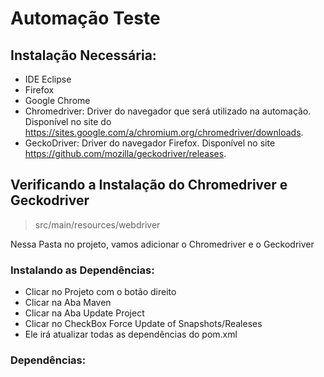 # Automação Teste

## Instalação Necessária:

- IDE Eclipse
- Firefox
- Google Chrome
- Chromedriver: Driver do navegador que será utilizado na automação. Disponível no site do https://sites.google.com/a/chromium.org/chromedriver/downloads.
- GeckoDriver: Driver do navegador Firefox. Disponível no site https://github.com/mozilla/geckodriver/releases.

## Verificando a Instalação do Chromedriver e Geckodriver

> src/main/resources/webdriver

Nessa Pasta no projeto, vamos adicionar o Chromedriver e o Geckodriver

### Instalando as Dependências:

- Clicar no Projeto com o botão direito
- Clicar na Aba Maven
- Clicar na Aba Update Project
- Clicar no CheckBox Force Update of Snapshots/Realeses 
- Ele irá atualizar todas as dependências do pom.xml
  
### Dependências:  
  
  
  
      

